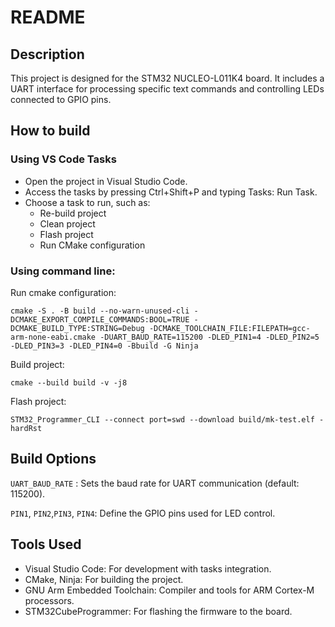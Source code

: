 # README

## Description

This project is designed for the STM32 NUCLEO-L011K4 board. It includes a UART interface for processing specific text commands and controlling LEDs connected to GPIO pins.

## How to build

### Using VS Code Tasks
- Open the project in Visual Studio Code.
- Access the tasks by pressing Ctrl+Shift+P and typing Tasks: Run Task.
- Choose a task to run, such as:
    - Re-build project
    - Clean project
    - Flash project
    - Run CMake configuration

### Using command line:

Run cmake configuration:

`cmake -S . -B build --no-warn-unused-cli -DCMAKE_EXPORT_COMPILE_COMMANDS:BOOL=TRUE -DCMAKE_BUILD_TYPE:STRING=Debug -DCMAKE_TOOLCHAIN_FILE:FILEPATH=gcc-arm-none-eabi.cmake -DUART_BAUD_RATE=115200 -DLED_PIN1=4 -DLED_PIN2=5 -DLED_PIN3=3 -DLED_PIN4=0 -Bbuild -G Ninja`

Build project:

`cmake --build build -v -j8`

Flash project:

`STM32_Programmer_CLI --connect port=swd --download build/mk-test.elf -hardRst`


## Build Options

`UART_BAUD_RATE` : Sets the baud rate for UART communication (default: 115200).

`PIN1`, `PIN2`,`PIN3`, `PIN4`: Define the GPIO pins used for LED control.

## Tools Used
- Visual Studio Code: For development with tasks integration.
- CMake, Ninja: For building the project.
- GNU Arm Embedded Toolchain: Compiler and tools for ARM Cortex-M processors.
- STM32CubeProgrammer: For flashing the firmware to the board.